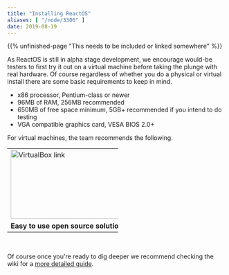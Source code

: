 ```yaml
---
title: "Installing ReactOS"
aliases: [ "/node/3306" ]
date: 2019-08-19
---
```



{{% unfinished-page "This needs to be included or linked somewhere" %}}


<p>As ReactOS is still in alpha stage development, we encourage would-be testers to first try it out on a virtual machine before taking the plunge with real hardware. Of course regardless of whether you do a physical or virtual install there are some basic requirements to keep in mind.</p>
<ul>
	<li>x86 processor, Pentium-class or newer</li>
	<li>96MB of RAM, 256MB recommended</li>
	<li>650MB of free space minimum, 5GB+ recommended if you intend to do testing</li>
	<li>VGA compatible graphics card, VESA BIOS 2.0+</li>
</ul>
<p>For virtual machines, the team recommends the following.</p>
<table style="width: 256px;" border="0" cellpadding="1" cellspacing="1">
	<tbody>
		<tr>
			<td><a href="https://www.virtualbox.org/"><img alt="VirtualBox link" class="imgp_img" src="/sites/default/files/imagepicker/4801/Virtualbox-logo.png" width="300" height="160"></a></td>
			<td><a href="https://www.vmware.com/products/player"><img alt="VMware link" class="imgp_img" src="/sites/default/files/imagepicker/4801/VMware_logo_blk_RGB_72dpi.jpg" width="350" height="160"></a></td>
			<td><a href="http://wiki.qemu.org/Main_Page"><img alt="QEMU link" class="imgp_img" src="/sites/default/files/imagepicker/4801/Qemu-logo.png" width="400" height="160"></a></td>
		</tr>
		<tr>
			<td><b>Easy to use open source solution</b></td>
			<td><b>Tried and true industry standard</b></td>
			<td><b>Lightweight and ready out of the box</b></td>
		</tr>
	</tbody>
</table>
<p>&nbsp;</p>
<p>Of course once you're ready to dig deeper we recommend checking the wiki for a <a href="https://reactos.org/wiki/Installing_ReactOS">more detailed guide</a>.</p>


